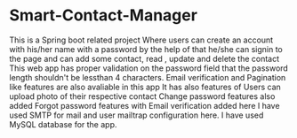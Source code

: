 # Smart-Contact-Manager
This is a Spring boot related project
Where users can create an account with his/her name with a password
by the help of that he/she can signin to the page
and can add some contact, read , update and delete the contact
This web app has proper validation on the password field that the password length shouldn't be lessthan 4 characters.
Email verification and Pagination like features are also avaliable in this app
It has also features of Users can upload photo of their respective contact
Change password features also added
Forgot password features with Email verification added here
I have used SMTP for mail and user mailtrap configuration here.
I have used MySQL database for the app.
